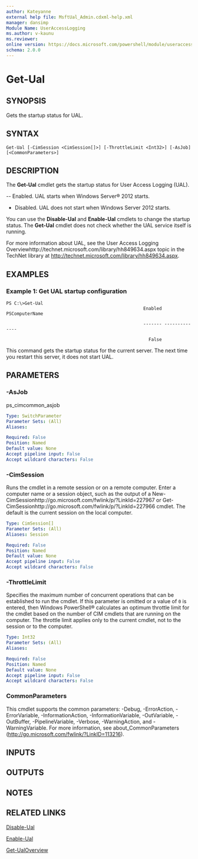 ```yaml
---
author: Kateyanne
external help file: MsftUal_Admin.cdxml-help.xml
manager: dansimp
Module Name: UserAccessLogging
ms.author: v-kaunu
ms.reviewer: 
online version: https://docs.microsoft.com/powershell/module/useraccesslogging/get-ual?view=windowsserver2012-ps&wt.mc_id=ps-gethelp
schema: 2.0.0
---
```


# Get-Ual

## SYNOPSIS
Gets the startup status for UAL.

## SYNTAX

```
Get-Ual [-CimSession <CimSession[]>] [-ThrottleLimit <Int32>] [-AsJob] [<CommonParameters>]
```

## DESCRIPTION
The **Get-Ual** cmdlet gets the startup status for User Access Logging (UAL). 

 -- Enabled.
UAL starts when Windows Server® 2012 starts. 
- Disabled.
UAL does not start when Windows Server 2012 starts.

You can use the **Disable-Ual** and **Enable-Ual** cmdlets to change the startup status.
The **Get-Ual** cmdlet does not check whether the UAL service itself is running.

For more information about UAL, see the User Access Logging Overviewhttp://technet.microsoft.com/library/hh849634.aspx topic in the TechNet library at http://technet.microsoft.com/library/hh849634.aspx.

## EXAMPLES

### Example 1: Get UAL startup configuration
```
PS C:\>Get-Ual
                                                    Enabled PSComputerName

                                                    ------- --------------

                                                      False
```

This command gets the startup status for the current server.
The next time you restart this server, it does not start UAL.

## PARAMETERS

### -AsJob
ps_cimcommon_asjob

```yaml
Type: SwitchParameter
Parameter Sets: (All)
Aliases: 

Required: False
Position: Named
Default value: None
Accept pipeline input: False
Accept wildcard characters: False
```

### -CimSession
Runs the cmdlet in a remote session or on a remote computer.
Enter a computer name or a session object, such as the output of a New-CimSessionhttp://go.microsoft.com/fwlink/p/?LinkId=227967 or Get-CimSessionhttp://go.microsoft.com/fwlink/p/?LinkId=227966 cmdlet.
The default is the current session on the local computer.

```yaml
Type: CimSession[]
Parameter Sets: (All)
Aliases: Session

Required: False
Position: Named
Default value: None
Accept pipeline input: False
Accept wildcard characters: False
```

### -ThrottleLimit
Specifies the maximum number of concurrent operations that can be established to run the cmdlet.
If this parameter is omitted or a value of `0` is entered, then Windows PowerShell® calculates an optimum throttle limit for the cmdlet based on the number of CIM cmdlets that are running on the computer.
The throttle limit applies only to the current cmdlet, not to the session or to the computer.

```yaml
Type: Int32
Parameter Sets: (All)
Aliases: 

Required: False
Position: Named
Default value: None
Accept pipeline input: False
Accept wildcard characters: False
```

### CommonParameters
This cmdlet supports the common parameters: -Debug, -ErrorAction, -ErrorVariable, -InformationAction, -InformationVariable, -OutVariable, -OutBuffer, -PipelineVariable, -Verbose, -WarningAction, and -WarningVariable. For more information, see about_CommonParameters (http://go.microsoft.com/fwlink/?LinkID=113216).

## INPUTS

## OUTPUTS

## NOTES

## RELATED LINKS

[Disable-Ual](./Disable-Ual.md)

[Enable-Ual](./Enable-Ual.md)

[Get-UalOverview](./Get-UalOverview.md)

